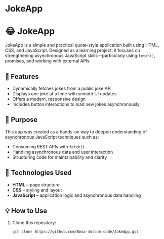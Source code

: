 # JokeApp


# 😂 JokeApp

JokeApp is a simple and practical quote-style application built using HTML, CSS, and JavaScript. Designed as a learning project, it focuses on strengthening asynchronous JavaScript skills—particularly using `fetch()`, promises, and working with external APIs.

## 🚀 Features

- Dynamically fetches jokes from a public joke API
- Displays one joke at a time with smooth UI updates
- Offers a modern, responsive design
- Includes button interactions to load new jokes asynchronously

## 🧠 Purpose

This app was created as a hands-on way to deepen understanding of asynchronous JavaScript techniques such as:

- Consuming REST APIs with `fetch()`
- Handling asynchronous data and user interaction
- Structuring code for maintainability and clarity

## 📁 Technologies Used

- **HTML** – page structure
- **CSS** – styling and layout
- **JavaScript** – application logic and asynchronous data handling

## 💡 How to Use

1. Clone this repository:
   ```bash
   git clone https://github.com/Nova-dotcom-code/JokeApp.git
   ```

